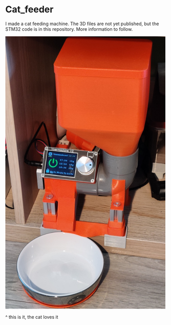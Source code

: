 # Cat_feeder
I made a cat feeding machine. The 3D files are not yet published, but the STM32 code is in this repository.
More information to follow.


<img src="https://github.com/rohmega/Cat_feeder/blob/f3c31bb87abecda4375755a4076f03f88b1f5744/Feeder.jpg" width="500" />

^ this is it, the cat loves it

